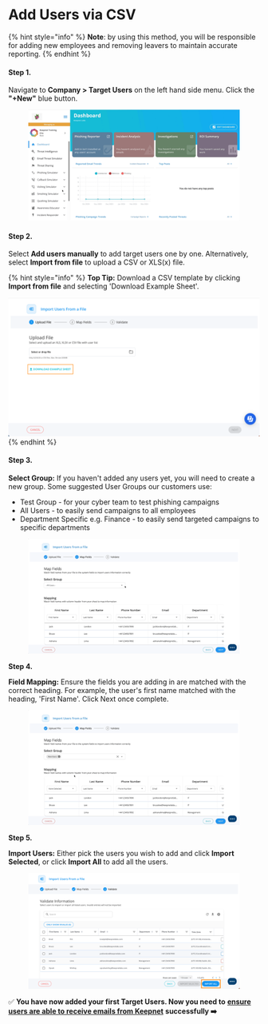 # Add Users via CSV

{% hint style="info" %}
**Note**: by using this method, you will be responsible for adding new employees and removing leavers to maintain accurate reporting.
{% endhint %}

#### **Step 1.**

Navigate to **Company > Target Users** on the left hand side menu. Click the **"+New"** blue button.

<figure><img src="../../../.gitbook/assets/Target Users- Step 1.gif" alt=""><figcaption></figcaption></figure>

#### **Step 2.**

Select **Add users manually** to add target users one by one. Alternatively, select **Import from file** to upload a CSV or XLS(x) file.&#x20;

{% hint style="info" %}
**Top Tip:** Download a CSV template by clicking **Import from file** and selecting 'Download Example Sheet'.

<img src="../../../.gitbook/assets/Screenshot 2024-04-10 at 11.01.47.png" alt="" data-size="original">
{% endhint %}

#### **Step 3.**

**Select Group:** If you haven't added any users yet, you will need to create a new group. Some suggested User Groups our customers use:

* Test Group - for your cyber team to test phishing campaigns
* All Users - to easily send campaigns to all employees
* Department Specific e.g. Finance - to easily send targeted campaigns to specific departments&#x20;

<figure><img src="../../../.gitbook/assets/Add New Group.gif" alt=""><figcaption></figcaption></figure>

**Step 4.**&#x20;

**Field Mapping:** Ensure the fields you are adding in are matched with the correct heading. For example, the user's first name matched with the heading, 'First Name'. Click Next once complete.

<figure><img src="../../../.gitbook/assets/Mapping.gif" alt=""><figcaption></figcaption></figure>

**Step 5.**

**Import Users:** Either pick the users you wish to add and click **Import Selected**, or click **Import All** to add all the users.&#x20;

<figure><img src="../../../.gitbook/assets/Screenshot 2024-11-18 at 15.18.56.png" alt=""><figcaption></figcaption></figure>

✅ **You have now added your first Target Users. Now you need to** [**ensure users are able to receive emails from Keepnet**](../3.-email-deliverability/) **successfully ➡️**
